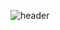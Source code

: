 ![header](https://capsule-render.vercel.app/api?type=venom&color=gradient&customColorList=4&height=300&section=header&text=Welcom%20to%20My%20Github🤩&fontSize=80&fontColor=ffffff)
